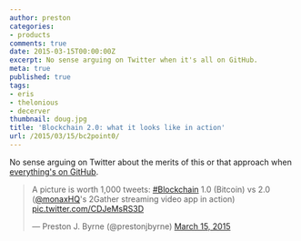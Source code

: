 ```yaml
---
author: preston
categories:
- products
comments: true
date: 2015-03-15T00:00:00Z
excerpt: No sense arguing on Twitter when it's all on GitHub.
meta: true
published: true
tags:
- eris
- thelonious
- decerver
thumbnail: doug.jpg
title: 'Blockchain 2.0: what it looks like in action'
url: /2015/03/15/bc2point0/
---
```


No sense arguing on Twitter about the merits of this or that approach when [everything's on GitHub](https://github.com/monax/2gather).

<blockquote class="twitter-tweet" lang="en"><p>A picture is worth 1,000 tweets: <a href="https://twitter.com/hashtag/Blockchain?src=hash">#Blockchain</a> 1.0 (Bitcoin) vs 2.0 (<a href="https://twitter.com/monaxHQ">@monaxHQ</a>&#39;s 2Gather streaming video app in action) <a href="http://t.co/CDJeMsRS3D">pic.twitter.com/CDJeMsRS3D</a></p>&mdash; Preston J. Byrne (@prestonjbyrne) <a href="https://twitter.com/prestonjbyrne/status/577211151223754752">March 15, 2015</a></blockquote>
<script async src="//platform.twitter.com/widgets.js" charset="utf-8"></script>
